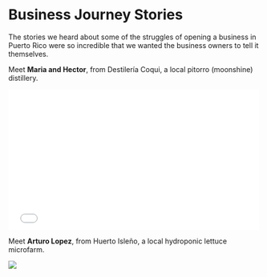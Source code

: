 # Business Journey Stories

The stories we heard about some of the struggles of opening a business in Puerto Rico were so incredible that we wanted the business owners to tell it themselves.

Meet **Maria and Hector**, from Destilería Coqui, a local pitorro (moonshine) distillery.

<iframe src="//player.vimeo.com/video/99068724" width="500" height="281" frameborder="0" webkitallowfullscreen mozallowfullscreen allowfullscreen></iframe> 

<!--<a href="https://vimeo.com/99068724" target="_blank"><img src="http://i.vimeocdn.com/video/479995146_640.jpg"/></a><p>-->


Meet **Arturo Lopez**, from Huerto Isleño, a local hydroponic lettuce microfarm.


<!--<iframe src="//player.vimeo.com/video/98038700" width="500" height="281" frameborder="0" webkitallowfullscreen mozallowfullscreen allowfullscreen></iframe> <p>-->

<a href="https://vimeo.com/98038700" target="_blank"><img src="http://i.vimeocdn.com/video/478665634_640.jpg"/></a>

